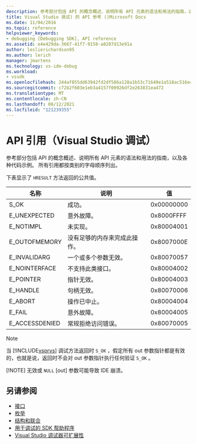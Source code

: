 ```yaml
---
description: 参考部分包括 API 的概念概述、说明所有 API 元素的语法和用法的指南，以及各种代码示例。
title: Visual Studio 调试) 的 API 参考 (|Microsoft Docs
ms.date: 11/04/2016
ms.topic: reference
helpviewer_keywords:
- debugging [Debugging SDK], API reference
ms.assetid: e4e429da-3667-41f7-9158-a8207d13e91a
author: leslierichardson95
ms.author: lerich
manager: jmartens
ms.technology: vs-ide-debug
ms.workload:
- vssdk
ms.openlocfilehash: 244af855dd63942fd2df586a128a1b53c71649e1a518ac516e43dc2afe9cddd5
ms.sourcegitcommit: c72b2f603e1eb3a4157f00926df2e263831ea472
ms.translationtype: MT
ms.contentlocale: zh-CN
ms.lasthandoff: 08/12/2021
ms.locfileid: "121239355"
---
```

# <a name="api-reference-visual-studio-debugging"></a>API 引用（Visual Studio 调试）
参考部分包括 API 的概念概述、说明所有 API 元素的语法和用法的指南，以及各种代码示例。 所有引用都按类别的字母顺序列出。

 下表显示了 `HRESULT` 方法返回的公共值。

|名称|说明|值|
|----------|-----------------|-----------|
|S_OK|成功。|0x00000000|
|E_UNEXPECTED|意外故障。|0x8000FFFF|
|E_NOTIMPL|未实现。|0x80004001|
|E_OUTOFMEMORY|没有足够的内存来完成此操作。|0x8007000E|
|E_INVALIDARG|一个或多个参数无效。|0x80070057|
|E_NOINTERFACE|不支持此类接口。|0x80004002|
|E_POINTER|指针无效。|0x80004003|
|E_HANDLE|句柄无效。|0x80070006|
|E_ABORT|操作已中止。|0x80004004|
|E_FAIL|意外故障。|0x80004005|
|E_ACCESSDENIED|常规拒绝访问错误。|0x80070005|

> [!NOTE]
> 当 [!INCLUDE[vsprvs](../../../code-quality/includes/vsprvs_md.md)] 调试方法返回时 `S_OK` ，假定所有 out 参数指针都是有效的，也就是说，返回时不会对 out 参数指针执行任何验证 `S_OK` 。
>
> [!NOTE]
> 无效或 `NULL` [out] 参数可能导致 IDE 崩溃。

## <a name="see-also"></a>另请参阅
- [接口](../../../extensibility/debugger/reference/interfaces-visual-studio-debugging.md)
- [枚举](../../../extensibility/debugger/reference/enumerations-visual-studio-debugging.md)
- [结构和联合](../../../extensibility/debugger/reference/structures-and-unions.md)
- [用于调试的 SDK 帮助程序](../../../extensibility/debugger/reference/sdk-helpers-for-debugging.md)
- [Visual Studio 调试器可扩展性](../../../extensibility/debugger/visual-studio-debugger-extensibility.md)
